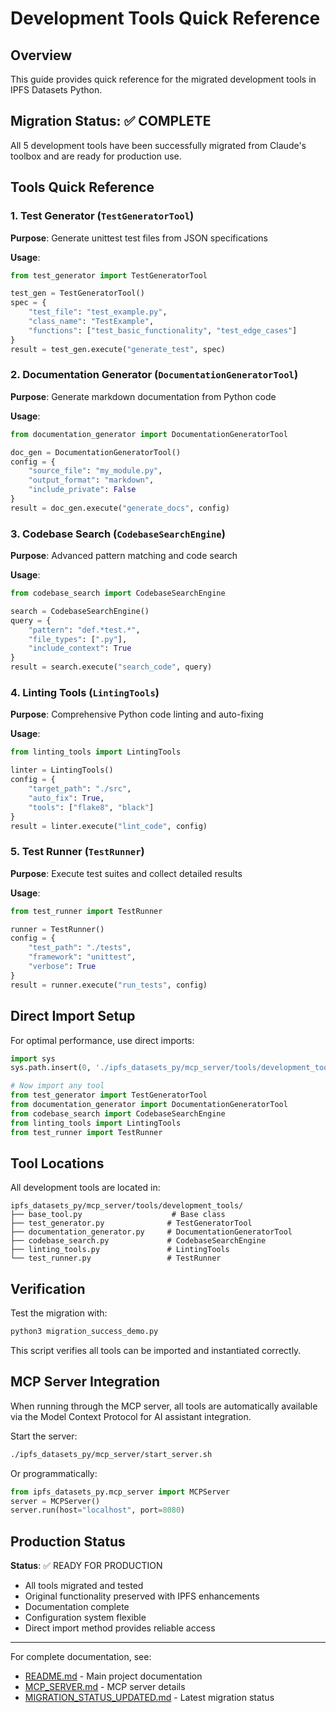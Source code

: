 # Development Tools Quick Reference

## Overview

This guide provides quick reference for the migrated development tools in IPFS Datasets Python.

## Migration Status: ✅ COMPLETE

All 5 development tools have been successfully migrated from Claude's toolbox and are ready for production use.

## Tools Quick Reference

### 1. Test Generator (`TestGeneratorTool`)

**Purpose**: Generate unittest test files from JSON specifications

**Usage**:
```python
from test_generator import TestGeneratorTool

test_gen = TestGeneratorTool()
spec = {
    "test_file": "test_example.py",
    "class_name": "TestExample",
    "functions": ["test_basic_functionality", "test_edge_cases"]
}
result = test_gen.execute("generate_test", spec)
```

### 2. Documentation Generator (`DocumentationGeneratorTool`)

**Purpose**: Generate markdown documentation from Python code

**Usage**:
```python
from documentation_generator import DocumentationGeneratorTool

doc_gen = DocumentationGeneratorTool()
config = {
    "source_file": "my_module.py",
    "output_format": "markdown",
    "include_private": False
}
result = doc_gen.execute("generate_docs", config)
```

### 3. Codebase Search (`CodebaseSearchEngine`)

**Purpose**: Advanced pattern matching and code search

**Usage**:
```python
from codebase_search import CodebaseSearchEngine

search = CodebaseSearchEngine()
query = {
    "pattern": "def.*test.*",
    "file_types": [".py"],
    "include_context": True
}
result = search.execute("search_code", query)
```

### 4. Linting Tools (`LintingTools`)

**Purpose**: Comprehensive Python code linting and auto-fixing

**Usage**:
```python
from linting_tools import LintingTools

linter = LintingTools()
config = {
    "target_path": "./src",
    "auto_fix": True,
    "tools": ["flake8", "black"]
}
result = linter.execute("lint_code", config)
```

### 5. Test Runner (`TestRunner`)

**Purpose**: Execute test suites and collect detailed results

**Usage**:
```python
from test_runner import TestRunner

runner = TestRunner()
config = {
    "test_path": "./tests",
    "framework": "unittest",
    "verbose": True
}
result = runner.execute("run_tests", config)
```

## Direct Import Setup

For optimal performance, use direct imports:

```python
import sys
sys.path.insert(0, './ipfs_datasets_py/mcp_server/tools/development_tools/')

# Now import any tool
from test_generator import TestGeneratorTool
from documentation_generator import DocumentationGeneratorTool
from codebase_search import CodebaseSearchEngine
from linting_tools import LintingTools
from test_runner import TestRunner
```

## Tool Locations

All development tools are located in:
```
ipfs_datasets_py/mcp_server/tools/development_tools/
├── base_tool.py                    # Base class
├── test_generator.py              # TestGeneratorTool
├── documentation_generator.py     # DocumentationGeneratorTool  
├── codebase_search.py             # CodebaseSearchEngine
├── linting_tools.py               # LintingTools
└── test_runner.py                 # TestRunner
```

## Verification

Test the migration with:
```bash
python3 migration_success_demo.py
```

This script verifies all tools can be imported and instantiated correctly.

## MCP Server Integration

When running through the MCP server, all tools are automatically available via the Model Context Protocol for AI assistant integration.

Start the server:
```bash
./ipfs_datasets_py/mcp_server/start_server.sh
```

Or programmatically:
```python
from ipfs_datasets_py.mcp_server import MCPServer
server = MCPServer()
server.run(host="localhost", port=8080)
```

## Production Status

**Status**: ✅ READY FOR PRODUCTION

- All tools migrated and tested
- Original functionality preserved with IPFS enhancements
- Documentation complete
- Configuration system flexible
- Direct import method provides reliable access

---

For complete documentation, see:
- [README.md](README.md) - Main project documentation
- [MCP_SERVER.md](MCP_SERVER.md) - MCP server details
- [MIGRATION_STATUS_UPDATED.md](MIGRATION_STATUS_UPDATED.md) - Latest migration status
